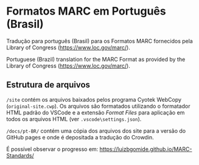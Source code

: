 # Formatos MARC em Português (Brasil)

Tradução para português (Brasil) para os Formatos MARC fornecidos pela Library of Congress (https://www.loc.gov/marc/).

Portuguese (Brazil) translation for the MARC Format as provided by the Library of Congress (https://www.loc.gov/marc/).

## Estrutura de arquivos

`/site` contém os arquivos baixados pelos programa Cyotek WebCopy (`original-site.cwp`). Os arquivos são formatados utilizando o formatador HTML padrão do VSCode e a extensão *Format Files* para aplicação em todos os arquivos HTML (ver `.vscode\settings.json`).

`/docs/pt-BR/` contém uma cópia dos arquivos dos site para a versão do GitHub pages e onde é depositada a tradução do Crowdin.

É possível observar o progresso em: https://luizbgomide.github.io/MARC-Standards/
